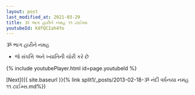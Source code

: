 ```yaml
---
layout: post
last_modified_at: 2021-03-29
title: ૐ ભાગ હારીને નમહ ૧૧ ટાઈમ્સ
youtubeId: KdfQCIah4fo
---
```

 
 
 ૐ ભાગ હારીને નમહ  
 
 -  જે સંપત્તિ અને ખ્યાતિની ચોરી કરે છે 
 
  
 
  
 
 
 
 
 
 


{% include youtubePlayer.html id=page.youtubeId %}
 
[Next]({{ site.baseurl }}{% link  split1/_posts/2013-02-18-ૐ નંદી વર્ધનયા નમહ ૧૧ ટાઈમ્સ.md%})
 
